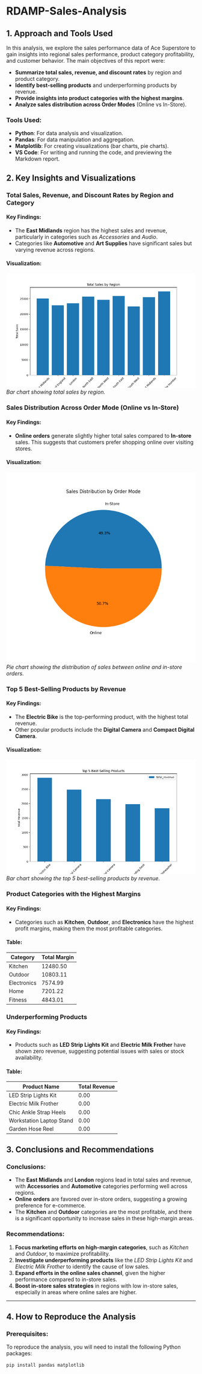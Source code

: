 # RDAMP-Sales-Analysis

## 1. Approach and Tools Used

In this analysis, we explore the sales performance data of Ace Superstore to gain insights into regional sales performance, product category profitability, and customer behavior. The main objectives of this report were:

- **Summarize total sales, revenue, and discount rates** by region and product category.
- **Identify best-selling products** and underperforming products by revenue.
- **Provide insights into product categories with the highest margins**.
- **Analyze sales distribution across Order Modes** (Online vs In-Store).

### Tools Used:
- **Python**: For data analysis and visualization.
- **Pandas**: For data manipulation and aggregation.
- **Matplotlib**: For creating visualizations (bar charts, pie charts).
- **VS Code**: For writing and running the code, and previewing the Markdown report.

## 2. Key Insights and Visualizations

### **Total Sales, Revenue, and Discount Rates by Region and Category**

#### Key Findings:
- The **East Midlands** region has the highest sales and revenue, particularly in categories such as *Accessories* and *Audio*.
- Categories like **Automotive** and **Art Supplies** have significant sales but varying revenue across regions.
  
#### Visualization:
![Sales by Region](Ace_Superstore_Analysis/visualizations/sales_by_region.png)
*Bar chart showing total sales by region.*

### **Sales Distribution Across Order Mode (Online vs In-Store)**

#### Key Findings:
- **Online orders** generate slightly higher total sales compared to **In-store** sales. This suggests that customers prefer shopping online over visiting stores.
  
#### Visualization:
![Sales Distribution by Order Mode](Ace_Superstore_Analysis/visualizations/sales_distribution_by_order_mode.png)
*Pie chart showing the distribution of sales between online and in-store orders.*

### **Top 5 Best-Selling Products by Revenue**

#### Key Findings:
- The **Electric Bike** is the top-performing product, with the highest total revenue.
- Other popular products include the **Digital Camera** and **Compact Digital Camera**.

#### Visualization:
![Top 5 Best-Selling Products](Ace_Superstore_Analysis/visualizations/top_5_best_selling_products.png)
*Bar chart showing the top 5 best-selling products by revenue.*

### **Product Categories with the Highest Margins**

#### Key Findings:
- Categories such as **Kitchen**, **Outdoor**, and **Electronics** have the highest profit margins, making them the most profitable categories.

#### Table:
| Category      | Total Margin |
|---------------|--------------|
| Kitchen       | 12480.50     |
| Outdoor       | 10803.11     |
| Electronics   | 7574.99      |
| Home          | 7201.22      |
| Fitness       | 4843.01      |

### **Underperforming Products**

#### Key Findings:
- Products such as **LED Strip Lights Kit** and **Electric Milk Frother** have shown zero revenue, suggesting potential issues with sales or stock availability.

#### Table:
| Product Name                   | Total Revenue |
|---------------------------------|---------------|
| LED Strip Lights Kit            | 0.00          |
| Electric Milk Frother           | 0.00          |
| Chic Ankle Strap Heels          | 0.00          |
| Workstation Laptop Stand        | 0.00          |
| Garden Hose Reel                | 0.00          |

## 3. Conclusions and Recommendations

### **Conclusions**:
- The **East Midlands** and **London** regions lead in total sales and revenue, with **Accessories** and **Automotive** categories performing well across regions.
- **Online orders** are favored over in-store orders, suggesting a growing preference for e-commerce.
- The **Kitchen** and **Outdoor** categories are the most profitable, and there is a significant opportunity to increase sales in these high-margin areas.

### **Recommendations**:
1. **Focus marketing efforts on high-margin categories**, such as *Kitchen* and *Outdoor*, to maximize profitability.
2. **Investigate underperforming products** like the *LED Strip Lights Kit* and *Electric Milk Frother* to identify the cause of low sales.
3. **Expand efforts in the online sales channel**, given the higher performance compared to in-store sales.
4. **Boost in-store sales strategies** in regions with low in-store sales, especially in areas where online sales are higher.

---

## 4. How to Reproduce the Analysis

### Prerequisites:
To reproduce the analysis, you will need to install the following Python packages:

```bash
pip install pandas matplotlib

